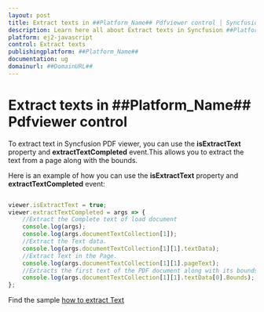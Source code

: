 ```yaml
---
layout: post
title: Extract texts in ##Platform_Name## Pdfviewer control | Syncfusion
description: Learn here all about Extract texts in Syncfusion ##Platform_Name## Pdfviewer control of Syncfusion Essential JS 2 and more.
platform: ej2-javascript
control: Extract texts 
publishingplatform: ##Platform_Name##
documentation: ug
domainurl: ##DomainURL##
---
```


# Extract texts in ##Platform_Name## Pdfviewer control

To extract text in Syncfusion PDF viewer, you can use the **isExtractText** property and **extractTextCompleted** event.This allows you to extract the text from a page along with the bounds.

Here is an example of how you can use the **isExtractText** property and **extractTextCompleted** event:

```ts

viewer.isExtractText = true;
viewer.extractTextCompleted = args => {
    //Extract the Complete text of load document
    console.log(args);
    console.log(args.documentTextCollection[1]);
    //Extract the Text data.
    console.log(args.documentTextCollection[1][1].textData);
    //Extract Text in the Page.
    console.log(args.documentTextCollection[1][1].pageText);
    //Extracts the first text of the PDF document along with its bounds
    console.log(args.documentTextCollection[1][1].textData[0].Bounds);
};

```

Find the sample [how to extract Text](https://stackblitz.com/edit/3xmbg6-m3ff47?devtoolsheight=33&file=index.ts)